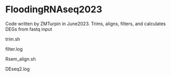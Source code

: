 # FloodingRNAseq2023
Code written by ZMTurpin in June2023. Trims, aligns, filters, and calculates DEGs from fastq input


trim.sh


filter.log

Rsem_align.sh


DEseq2.log
